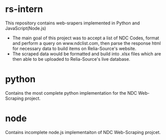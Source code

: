 # rs-intern
This repository contains web-srapers implemented in Python and JavaScript(Node.js)
<ul>
<li>The main goal of this project was to accept a list of NDC Codes, format and perform a query
on www.ndclist.com, then parse the response html for necessary data to build items on Relia-Source's website.</li>
<li>The scraped data would be formatted and build into .xlsx files which are then able to be uploaded to Relia-Source's live database.</li>
</ul>

# python
Contains the most complete python implementation for the NDC Web-Scraping project.<br />

# node
Contains incomplete node.js implementaiton of NDC Web-Scraping projcet.<br />
